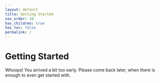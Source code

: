 ```yaml
---
layout: default
title: Getting Started
nav_order: 10
has_children: true
has_toc: false
permalink: /
---
```


# Getting Started

Whoops! You arrived a bit too early. Please come back later, when there is enough to even get started with.
